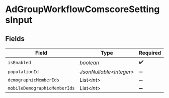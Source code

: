# AdGroupWorkflowComscoreSettingsInput


## Fields

| Field                        | Type                         | Required                     | Description                  |
| ---------------------------- | ---------------------------- | ---------------------------- | ---------------------------- |
| `isEnabled`                  | *boolean*                    | :heavy_check_mark:           | N/A                          |
| `populationId`               | *JsonNullable\<Integer>*     | :heavy_minus_sign:           | N/A                          |
| `demographicMemberIds`       | List\<*int*>                 | :heavy_minus_sign:           | N/A                          |
| `mobileDemographicMemberIds` | List\<*int*>                 | :heavy_minus_sign:           | N/A                          |